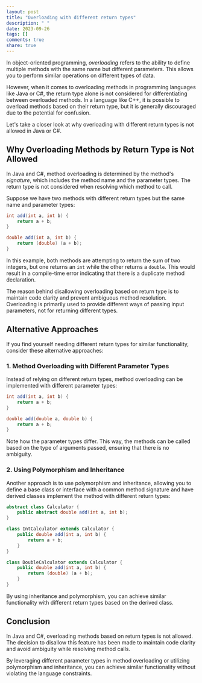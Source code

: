 ```yaml
---
layout: post
title: "Overloading with different return types"
description: " "
date: 2023-09-26
tags: []
comments: true
share: true
---
```


In object-oriented programming, *overloading* refers to the ability to define multiple methods with the same name but different parameters. This allows you to perform similar operations on different types of data.

However, when it comes to overloading methods in programming languages like Java or C#, the return type alone is not considered for differentiating between overloaded methods. In a language like C++, it is possible to overload methods based on their return type, but it is generally discouraged due to the potential for confusion.

Let's take a closer look at why overloading with different return types is not allowed in Java or C#.

## Why Overloading Methods by Return Type is Not Allowed

In Java and C#, method overloading is determined by the method's *signature*, which includes the method name and the parameter types. The return type is not considered when resolving which method to call.

Suppose we have two methods with different return types but the same name and parameter types:

```java
int add(int a, int b) {
    return a + b;
}

double add(int a, int b) {
    return (double) (a + b);
}
```

In this example, both methods are attempting to return the sum of two integers, but one returns an `int` while the other returns a `double`. This would result in a compile-time error indicating that there is a duplicate method declaration.

The reason behind disallowing overloading based on return type is to maintain code clarity and prevent ambiguous method resolution. Overloading is primarily used to provide different ways of passing input parameters, not for returning different types.

## Alternative Approaches

If you find yourself needing different return types for similar functionality, consider these alternative approaches:

### 1. Method Overloading with Different Parameter Types

Instead of relying on different return types, method overloading can be implemented with different parameter types:

```java
int add(int a, int b) {
    return a + b;
}

double add(double a, double b) {
    return a + b;
}
```

Note how the parameter types differ. This way, the methods can be called based on the type of arguments passed, ensuring that there is no ambiguity.

### 2. Using Polymorphism and Inheritance

Another approach is to use polymorphism and inheritance, allowing you to define a base class or interface with a common method signature and have derived classes implement the method with different return types:

```java
abstract class Calculator {
    public abstract double add(int a, int b);
}

class IntCalculator extends Calculator {
    public double add(int a, int b) {
        return a + b;
    }
}

class DoubleCalculator extends Calculator {
    public double add(int a, int b) {
        return (double) (a + b);
    }
}
```

By using inheritance and polymorphism, you can achieve similar functionality with different return types based on the derived class.

## Conclusion

In Java and C#, overloading methods based on return types is not allowed. The decision to disallow this feature has been made to maintain code clarity and avoid ambiguity while resolving method calls.

By leveraging different parameter types in method overloading or utilizing polymorphism and inheritance, you can achieve similar functionality without violating the language constraints.